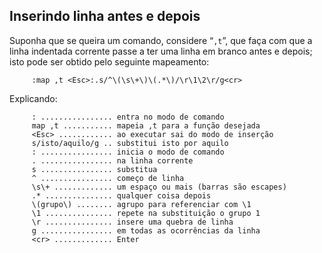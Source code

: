 Inserindo linha antes e depois
---------------------------------------

Suponha que se queira um comando, considere “`,t`”, que faça com que a
linha indentada corrente passe a ter uma linha em branco antes e depois;
isto pode ser obtido pelo seguinte mapeamento:

         :map ,t <Esc>:.s/^\(\s\+\)\(.*\)/\r\1\2\r/g<cr>

Explicando:

         : ................ entra no modo de comando
         map ,t ........... mapeia ,t para a função desejada
         <Esc> ............ ao executar sai do modo de inserção
         s/isto/aquilo/g .. substitui isto por aquilo
         : ................ inicia o modo de comando
         . ................ na linha corrente
         s ................ substitua
         ^ ................ começo de linha
         \s\+ ............. um espaço ou mais (barras são escapes)
         .* ............... qualquer coisa depois
         \(grupo\) ........ agrupo para referenciar com \1
         \1 ............... repete na substituição o grupo 1
         \r ............... insere uma quebra de linha
         g ................ em todas as ocorrências da linha
         <cr> ............. Enter
